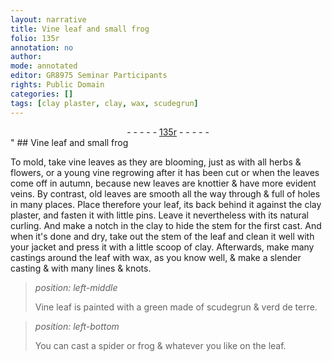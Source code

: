 ```yaml
---
layout: narrative
title: Vine leaf and small frog
folio: 135r
annotation: no
author:
mode: annotated
editor: GR8975 Seminar Participants
rights: Public Domain
categories: []
tags: [clay plaster, clay, wax, scudegrun]
---
```


 <div class="folio" align="center">- - - - - <a href="http://gallica.bnf.fr/ark:/12148/btv1b10500001g/f275.item.r=" target="_blank">135r</a> - - - - - </div>" 
## <span class="plant">Vine leaf</span> and small frog

 
 To mold, take <span class="plant">vine leaves</span> as they are blooming, just as with all herbs & flowers, or a young <span class="plant">vine</span> regrowing after it has been cut or when the leaves come off in autumn, because new leaves are knottier & have more evident veins. By contrast, old leaves are smooth all the way through & full of holes in many places. Place therefore your leaf, its back behind it against the <span class="material">clay plaster</span>, and fasten it with little <span class="tool">pins</span>. Leave it nevertheless with its natural curling. And make a notch in the <span class="material">clay</span> to hide the stem for the first cast. And when it's done and dry, take out the stem of the leaf and clean it well with your jacket and press it with a little scoop of <span class="material">clay</span>. Afterwards, make many castings around the leaf with <span class="material">wax</span>, as you know well, & make a slender casting & with many lines & knots. 
 
> *position: left-middle*
> 
>  <span class="plant">Vine leaf</span> is painted with a <span class="color">green</span> made of <span class="material">scudegrun</span> & verd de terre. 
 
> *position: left-bottom*
> 
>  You can cast a <span class="animal">spider</span> or <span class="animal">frog</span> & whatever you like on the leaf. 
 